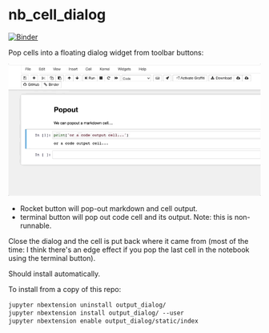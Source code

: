 # nb\_cell\_dialog

[![Binder](https://mybinder.org/badge_logo.svg)](https://mybinder.org/v2/gh/innovationOUtside/nb_cell_dialog/master)

Pop cells into a floating dialog widget from toolbar buttons:

![](.images/popout.gif)

- Rocket button will pop-out markdown and cell output.
- terminal button will pop out code cell and its output. Note: this is non-runnable.

Close the dialog and the cell is put back where it came from (most of the time: I think there's an edge effect if you pop the last cell in the notebook using the terminal button).

Should install automatically.

To install from a copy of this repo:

```
jupyter nbextension uninstall output_dialog/
jupyter nbextension install output_dialog/ --user
jupyter nbextension enable output_dialog/static/index
```

